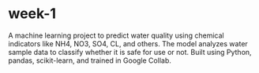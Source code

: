 # week-1
A machine learning project to predict water quality using chemical indicators like NH4, NO3, SO4, CL, and others. The model analyzes water sample data to classify whether it is safe for use or not. Built using Python, pandas, scikit-learn, and trained in Google Collab.
